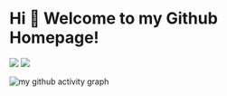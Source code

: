 # Hi 🎉 Welcome to my Github Homepage!

<p>
<img src="https://img.shields.io/static/v1?label=Program&message=Python&color=blue"/>
<img src="https://img.shields.io/static/v1?label=Program&message=C++&color=blue"/>
</p>

![my github activity graph](https://github-readme-activity-graph.vercel.app/graph?username=Algacez&custom_title=My%20Github%20Activity%20Graph&hide_border=true&theme=react-dark)
